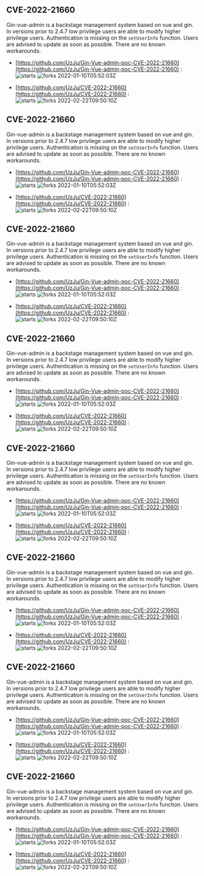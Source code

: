 ## CVE-2022-21660
 Gin-vue-admin is a backstage management system based on vue and gin. In versions prior to 2.4.7 low privilege users are able to modify higher privilege users. Authentication is missing on the `setUserInfo` function. Users are advised to update as soon as possible. There are no known workarounds.

- [https://github.com/UzJu/Gin-Vue-admin-poc-CVE-2022-21660](https://github.com/UzJu/Gin-Vue-admin-poc-CVE-2022-21660) :  
![starts](https://img.shields.io/github/stars/UzJu/Gin-Vue-admin-poc-CVE-2022-21660.svg) 
![forks](https://img.shields.io/github/forks/UzJu/Gin-Vue-admin-poc-CVE-2022-21660.svg) 
2022-01-10T05:52:03Z

- [https://github.com/UzJu/CVE-2022-21660](https://github.com/UzJu/CVE-2022-21660) :  
![starts](https://img.shields.io/github/stars/UzJu/CVE-2022-21660.svg) 
![forks](https://img.shields.io/github/forks/UzJu/CVE-2022-21660.svg) 
2022-02-22T09:50:10Z

## CVE-2022-21660
 Gin-vue-admin is a backstage management system based on vue and gin. In versions prior to 2.4.7 low privilege users are able to modify higher privilege users. Authentication is missing on the `setUserInfo` function. Users are advised to update as soon as possible. There are no known workarounds.

- [https://github.com/UzJu/Gin-Vue-admin-poc-CVE-2022-21660](https://github.com/UzJu/Gin-Vue-admin-poc-CVE-2022-21660) :  
![starts](https://img.shields.io/github/stars/UzJu/Gin-Vue-admin-poc-CVE-2022-21660.svg) 
![forks](https://img.shields.io/github/forks/UzJu/Gin-Vue-admin-poc-CVE-2022-21660.svg) 
2022-01-10T05:52:03Z

- [https://github.com/UzJu/CVE-2022-21660](https://github.com/UzJu/CVE-2022-21660) :  
![starts](https://img.shields.io/github/stars/UzJu/CVE-2022-21660.svg) 
![forks](https://img.shields.io/github/forks/UzJu/CVE-2022-21660.svg) 
2022-02-22T09:50:10Z

## CVE-2022-21660
 Gin-vue-admin is a backstage management system based on vue and gin. In versions prior to 2.4.7 low privilege users are able to modify higher privilege users. Authentication is missing on the `setUserInfo` function. Users are advised to update as soon as possible. There are no known workarounds.

- [https://github.com/UzJu/Gin-Vue-admin-poc-CVE-2022-21660](https://github.com/UzJu/Gin-Vue-admin-poc-CVE-2022-21660) :  
![starts](https://img.shields.io/github/stars/UzJu/Gin-Vue-admin-poc-CVE-2022-21660.svg) 
![forks](https://img.shields.io/github/forks/UzJu/Gin-Vue-admin-poc-CVE-2022-21660.svg) 
2022-01-10T05:52:03Z

- [https://github.com/UzJu/CVE-2022-21660](https://github.com/UzJu/CVE-2022-21660) :  
![starts](https://img.shields.io/github/stars/UzJu/CVE-2022-21660.svg) 
![forks](https://img.shields.io/github/forks/UzJu/CVE-2022-21660.svg) 
2022-02-22T09:50:10Z

## CVE-2022-21660
 Gin-vue-admin is a backstage management system based on vue and gin. In versions prior to 2.4.7 low privilege users are able to modify higher privilege users. Authentication is missing on the `setUserInfo` function. Users are advised to update as soon as possible. There are no known workarounds.

- [https://github.com/UzJu/Gin-Vue-admin-poc-CVE-2022-21660](https://github.com/UzJu/Gin-Vue-admin-poc-CVE-2022-21660) :  
![starts](https://img.shields.io/github/stars/UzJu/Gin-Vue-admin-poc-CVE-2022-21660.svg) 
![forks](https://img.shields.io/github/forks/UzJu/Gin-Vue-admin-poc-CVE-2022-21660.svg) 
2022-01-10T05:52:03Z

- [https://github.com/UzJu/CVE-2022-21660](https://github.com/UzJu/CVE-2022-21660) :  
![starts](https://img.shields.io/github/stars/UzJu/CVE-2022-21660.svg) 
![forks](https://img.shields.io/github/forks/UzJu/CVE-2022-21660.svg) 
2022-02-22T09:50:10Z

## CVE-2022-21660
 Gin-vue-admin is a backstage management system based on vue and gin. In versions prior to 2.4.7 low privilege users are able to modify higher privilege users. Authentication is missing on the `setUserInfo` function. Users are advised to update as soon as possible. There are no known workarounds.

- [https://github.com/UzJu/Gin-Vue-admin-poc-CVE-2022-21660](https://github.com/UzJu/Gin-Vue-admin-poc-CVE-2022-21660) :  
![starts](https://img.shields.io/github/stars/UzJu/Gin-Vue-admin-poc-CVE-2022-21660.svg) 
![forks](https://img.shields.io/github/forks/UzJu/Gin-Vue-admin-poc-CVE-2022-21660.svg) 
2022-01-10T05:52:03Z

- [https://github.com/UzJu/CVE-2022-21660](https://github.com/UzJu/CVE-2022-21660) :  
![starts](https://img.shields.io/github/stars/UzJu/CVE-2022-21660.svg) 
![forks](https://img.shields.io/github/forks/UzJu/CVE-2022-21660.svg) 
2022-02-22T09:50:10Z

## CVE-2022-21660
 Gin-vue-admin is a backstage management system based on vue and gin. In versions prior to 2.4.7 low privilege users are able to modify higher privilege users. Authentication is missing on the `setUserInfo` function. Users are advised to update as soon as possible. There are no known workarounds.

- [https://github.com/UzJu/Gin-Vue-admin-poc-CVE-2022-21660](https://github.com/UzJu/Gin-Vue-admin-poc-CVE-2022-21660) :  
![starts](https://img.shields.io/github/stars/UzJu/Gin-Vue-admin-poc-CVE-2022-21660.svg) 
![forks](https://img.shields.io/github/forks/UzJu/Gin-Vue-admin-poc-CVE-2022-21660.svg) 
2022-01-10T05:52:03Z

- [https://github.com/UzJu/CVE-2022-21660](https://github.com/UzJu/CVE-2022-21660) :  
![starts](https://img.shields.io/github/stars/UzJu/CVE-2022-21660.svg) 
![forks](https://img.shields.io/github/forks/UzJu/CVE-2022-21660.svg) 
2022-02-22T09:50:10Z

## CVE-2022-21660
 Gin-vue-admin is a backstage management system based on vue and gin. In versions prior to 2.4.7 low privilege users are able to modify higher privilege users. Authentication is missing on the `setUserInfo` function. Users are advised to update as soon as possible. There are no known workarounds.

- [https://github.com/UzJu/Gin-Vue-admin-poc-CVE-2022-21660](https://github.com/UzJu/Gin-Vue-admin-poc-CVE-2022-21660) :  
![starts](https://img.shields.io/github/stars/UzJu/Gin-Vue-admin-poc-CVE-2022-21660.svg) 
![forks](https://img.shields.io/github/forks/UzJu/Gin-Vue-admin-poc-CVE-2022-21660.svg) 
2022-01-10T05:52:03Z

- [https://github.com/UzJu/CVE-2022-21660](https://github.com/UzJu/CVE-2022-21660) :  
![starts](https://img.shields.io/github/stars/UzJu/CVE-2022-21660.svg) 
![forks](https://img.shields.io/github/forks/UzJu/CVE-2022-21660.svg) 
2022-02-22T09:50:10Z

## CVE-2022-21660
 Gin-vue-admin is a backstage management system based on vue and gin. In versions prior to 2.4.7 low privilege users are able to modify higher privilege users. Authentication is missing on the `setUserInfo` function. Users are advised to update as soon as possible. There are no known workarounds.

- [https://github.com/UzJu/Gin-Vue-admin-poc-CVE-2022-21660](https://github.com/UzJu/Gin-Vue-admin-poc-CVE-2022-21660) :  
![starts](https://img.shields.io/github/stars/UzJu/Gin-Vue-admin-poc-CVE-2022-21660.svg) 
![forks](https://img.shields.io/github/forks/UzJu/Gin-Vue-admin-poc-CVE-2022-21660.svg) 
2022-01-10T05:52:03Z

- [https://github.com/UzJu/CVE-2022-21660](https://github.com/UzJu/CVE-2022-21660) :  
![starts](https://img.shields.io/github/stars/UzJu/CVE-2022-21660.svg) 
![forks](https://img.shields.io/github/forks/UzJu/CVE-2022-21660.svg) 
2022-02-22T09:50:10Z

